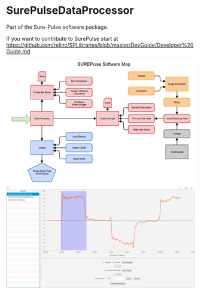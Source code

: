 # SurePulseDataProcessor
Part of the Sure-Pulse software package.

If you want to contribute to SurePulse start at
https://github.com/relinc/SPLibraries/blob/master/DevGuide/Developer%20Guide.md

![Flowchart](SUREPulseSoftwareFlowChart.png)
![Screenshot](Screenshot.png)


